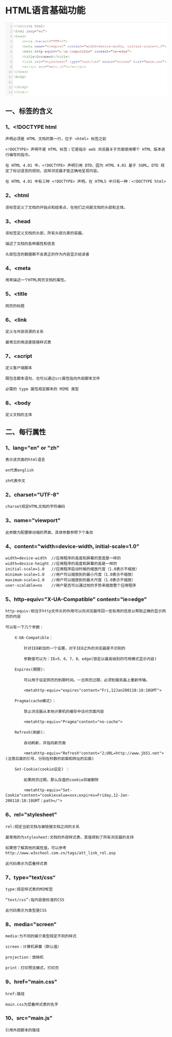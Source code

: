     
# HTML语言基础功能

![image](debugHtmlImg\html.jpg)

## 一、标签的含义

### 1、<!DOCTYPE html

    声明必须是 HTML 文档的第一行，位于 <html> 标签之前

    <!DOCTYPE> 声明不是 HTML 标签；它是指示 web 浏览器关于页面使用哪个 HTML 版本进行编写的指令。

    在 HTML 4.01 中，<!DOCTYPE> 声明引用 DTD，因为 HTML 4.01 基于 SGML。DTD 规定了标记语言的规则，这样浏览器才能正确地呈现内容。

    在 HTML 4.01 中有三种 <!DOCTYPE> 声明。在 HTML5 中只有一种：<!DOCTYPE html>

### 2、<html

    该标签定义了文档的开始点和结束点，在他们之间是文档的头部和主体。

### 3、<head

    该标签定义文档的头部，所有头部元素的容器。

    描述了文档的各种属性和信息

    头部包含的数据都不会真正的作为内容显示给读者

### 4、<meta

    用来描述一个HTML网页文档的属性。

### 5、<title

    网页的标题

### 6、<link

    定义与外部资源的关系

    最常见的用途是链接样式表

### 7、<script

    定义客户端脚本

    既包含脚本语句，也可以通过src属性指向外部脚本文件

    必需的 type 属性规定脚本的 MIME 类型

### 8、<body

    定义文档的主体

## 二、每行属性

### 1、lang="en" or "zh"

    表示该页面的html语言

    en代表english

    zh代表中文

### 2、charset="UTF-8"

    charset规定HTML文档的字符编码

### 3、name="viewport"

    此参数为配置移动端的界面，具体参数参照下个条目

### 4、content="width=device-width, initial-scale=1.0"

    width=device-width  //应用程序的高度和屏幕的宽度是一样的
    width=device-height //应用程序的高度和屏幕的高是一样的
    initial-scale=1.0   //应用程序启动时候的缩放尺度（1.0表示不缩放）
    minimum-scale=1.0   //用户可以缩放到的最小尺度（1.0表示不缩放）
    maximum-scale=1.0   //用户可以缩放到的最大尺度（1.0表示不缩放）
    user-scalable=no    //用户是否可以通过他的手势来缩放整个应用程序

### 5、http-equiv="X-UA-Compatible" content="ie=edge"

    http-equiv:相当于http文件头的作用可以向浏览器传回一些有用的信息以帮助正确的显示网页的内容

    可以有一下几个参数：

        X-UA-Compatible：

            针对IE8新加的一个设置，对于IE8之外的浏览器是不识别的

            参数值可以为：IE=5、6、7、8、edge(锁定以最高级别的可用模式显示内容)

        Expires(期限):

            可以用于设定网页的到期时间。一旦网页过期，必须到服务器上重新传输。

            <metahttp-equiv="expires"content="Fri,12Jan200118:18:18GMT"> 

        Pragma(cache模式)：

            禁止浏览器从本地计算机的缓存中访问页面内容

            <metahttp-equiv="Pragma"content="no-cache"> 

        Refresh(刷新):

            自动刷新，并指向新页面

            <metahttp-equiv="Refresh"content="2;URL=http://www.jb51.net">(注意后面的引号，分别在秒数的前面和网址的后面)

        Set-Cookie(cookie设定) ：

            如果网页过期，那么存盘的cookie将被删除

            <metahttp-equiv="Set-Cookie"content="cookievalue=xxx;expires=Friday,12-Jan-200118:18:18GMT；path=/"> 

        

### 6、rel="stylesheet"

    rel:规定当前文档与被链接文档之间的关系

    最常用的为stylesheet:文档的外部样式表，其值得到了所有浏览器的支持

    如果想了解其他的属性值，可以参考http://www.w3school.com.cn/tags/att_link_rel.asp

    此代码表示为层叠样式表

### 7、type="text/css“

    type:规定样式表的MIME型

    “text/css”:指内容是标准的CSS

    此代码表示为类型是CSS

### 8、media="screen"

    media:为不同的媒介类型规定不同的样式

    screen：计算机屏幕（默认值）

    projection：放映机

    print：打印预览模式，打印页

### 9、href="main.css"

    href:路径
    
    main.css为层叠样式表的名字

### 10、src="main.js"

    引用外部脚本的路径